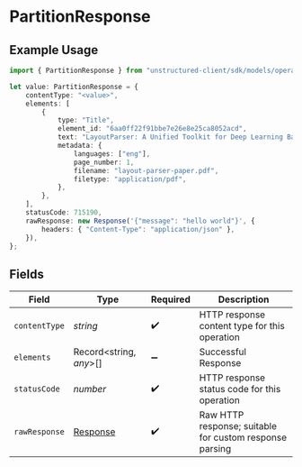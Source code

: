 # PartitionResponse

## Example Usage

```typescript
import { PartitionResponse } from "unstructured-client/sdk/models/operations";

let value: PartitionResponse = {
    contentType: "<value>",
    elements: [
        {
            type: "Title",
            element_id: "6aa0ff22f91bbe7e26e8e25ca8052acd",
            text: "LayoutParser: A Unified Toolkit for Deep Learning Based Document Image Analysis",
            metadata: {
                languages: ["eng"],
                page_number: 1,
                filename: "layout-parser-paper.pdf",
                filetype: "application/pdf",
            },
        },
    ],
    statusCode: 715190,
    rawResponse: new Response('{"message": "hello world"}', {
        headers: { "Content-Type": "application/json" },
    }),
};
```

## Fields

| Field                                                                 | Type                                                                  | Required                                                              | Description                                                           |
| --------------------------------------------------------------------- | --------------------------------------------------------------------- | --------------------------------------------------------------------- | --------------------------------------------------------------------- |
| `contentType`                                                         | *string*                                                              | :heavy_check_mark:                                                    | HTTP response content type for this operation                         |
| `elements`                                                            | Record<string, *any*>[]                                               | :heavy_minus_sign:                                                    | Successful Response                                                   |
| `statusCode`                                                          | *number*                                                              | :heavy_check_mark:                                                    | HTTP response status code for this operation                          |
| `rawResponse`                                                         | [Response](https://developer.mozilla.org/en-US/docs/Web/API/Response) | :heavy_check_mark:                                                    | Raw HTTP response; suitable for custom response parsing               |